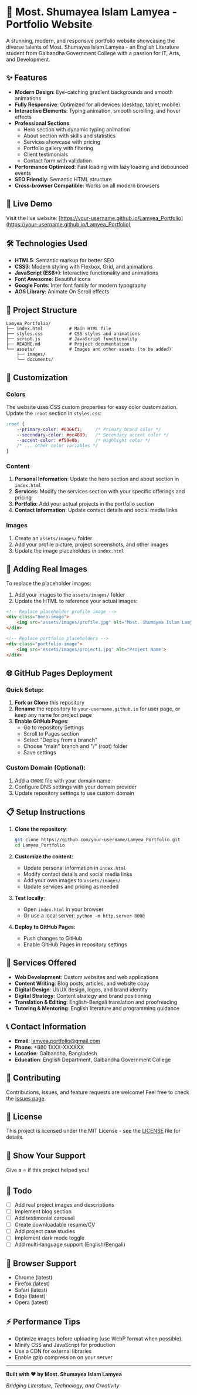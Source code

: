 # 🌟 Most. Shumayea Islam Lamyea - Portfolio Website

A stunning, modern, and responsive portfolio website showcasing the diverse talents of Most. Shumayea Islam Lamyea - an English Literature student from Gaibandha Government College with a passion for IT, Arts, and Development.

## ✨ Features

- **Modern Design**: Eye-catching gradient backgrounds and smooth animations
- **Fully Responsive**: Optimized for all devices (desktop, tablet, mobile)
- **Interactive Elements**: Typing animation, smooth scrolling, and hover effects
- **Professional Sections**:
  - Hero section with dynamic typing animation
  - About section with skills and statistics
  - Services showcase with pricing
  - Portfolio gallery with filtering
  - Client testimonials
  - Contact form with validation
- **Performance Optimized**: Fast loading with lazy loading and debounced events
- **SEO Friendly**: Semantic HTML structure
- **Cross-browser Compatible**: Works on all modern browsers

## 🚀 Live Demo

Visit the live website: [https://your-username.github.io/Lamyea_Portfolio](https://your-username.github.io/Lamyea_Portfolio)

## 🛠️ Technologies Used

- **HTML5**: Semantic markup for better SEO
- **CSS3**: Modern styling with Flexbox, Grid, and animations
- **JavaScript (ES6+)**: Interactive functionality and animations
- **Font Awesome**: Beautiful icons
- **Google Fonts**: Inter font family for modern typography
- **AOS Library**: Animate On Scroll effects

## 📁 Project Structure

```
Lamyea_Portfolio/
├── index.html          # Main HTML file
├── styles.css          # CSS styles and animations
├── script.js           # JavaScript functionality
├── README.md           # Project documentation
└── assets/             # Images and other assets (to be added)
    ├── images/
    └── documents/
```

## 🎨 Customization

### Colors
The website uses CSS custom properties for easy color customization. Update the `:root` section in `styles.css`:

```css
:root {
    --primary-color: #6366f1;     /* Primary brand color */
    --secondary-color: #ec4899;   /* Secondary accent color */
    --accent-color: #f59e0b;      /* Highlight color */
    /* ... other color variables */
}
```

### Content
1. **Personal Information**: Update the hero section and about section in `index.html`
2. **Services**: Modify the services section with your specific offerings and pricing
3. **Portfolio**: Add your actual projects in the portfolio section
4. **Contact Information**: Update contact details and social media links

### Images
1. Create an `assets/images/` folder
2. Add your profile picture, project screenshots, and other images
3. Update the image placeholders in `index.html`

## 📱 Adding Real Images

To replace the placeholder images:

1. Add your images to the `assets/images/` folder
2. Update the HTML to reference your actual images:

```html
<!-- Replace placeholder profile image -->
<div class="hero-image">
    <img src="assets/images/profile.jpg" alt="Most. Shumayea Islam Lamyea">
</div>

<!-- Replace portfolio placeholders -->
<div class="portfolio-image">
    <img src="assets/images/project1.jpg" alt="Project Name">
</div>
```

## 🌐 GitHub Pages Deployment

### Quick Setup:

1. **Fork or Clone** this repository
2. **Rename** the repository to `your-username.github.io` for user page, or keep any name for project page
3. **Enable GitHub Pages**:
   - Go to repository Settings
   - Scroll to Pages section
   - Select "Deploy from a branch"
   - Choose "main" branch and "/" (root) folder
   - Save settings

### Custom Domain (Optional):
1. Add a `CNAME` file with your domain name
2. Configure DNS settings with your domain provider
3. Update repository settings to use custom domain

## 📋 Setup Instructions

1. **Clone the repository**:
   ```bash
   git clone https://github.com/your-username/Lamyea_Portfolio.git
   cd Lamyea_Portfolio
   ```

2. **Customize the content**:
   - Update personal information in `index.html`
   - Modify contact details and social media links
   - Add your own images to `assets/images/`
   - Update services and pricing as needed

3. **Test locally**:
   - Open `index.html` in your browser
   - Or use a local server: `python -m http.server 8000`

4. **Deploy to GitHub Pages**:
   - Push changes to GitHub
   - Enable GitHub Pages in repository settings

## 🎯 Services Offered

- **Web Development**: Custom websites and web applications
- **Content Writing**: Blog posts, articles, and website copy
- **Digital Design**: UI/UX design, logos, and brand identity
- **Digital Strategy**: Content strategy and brand positioning
- **Translation & Editing**: English-Bengali translation and proofreading
- **Tutoring & Mentoring**: English literature and programming guidance

## 📞 Contact Information

- **Email**: lamyea.portfolio@gmail.com
- **Phone**: +880 1XXX-XXXXXX
- **Location**: Gaibandha, Bangladesh
- **Education**: English Department, Gaibandha Government College

## 🤝 Contributing

Contributions, issues, and feature requests are welcome! Feel free to check the [issues page](https://github.com/your-username/Lamyea_Portfolio/issues).

## 📄 License

This project is licensed under the MIT License - see the [LICENSE](LICENSE) file for details.

## 🌟 Show Your Support

Give a ⭐️ if this project helped you!

## 📝 Todo

- [ ] Add real project images and descriptions
- [ ] Implement blog section
- [ ] Add testimonial carousel
- [ ] Create downloadable resume/CV
- [ ] Add project case studies
- [ ] Implement dark mode toggle
- [ ] Add multi-language support (English/Bengali)

## 🔧 Browser Support

- Chrome (latest)
- Firefox (latest)
- Safari (latest)
- Edge (latest)
- Opera (latest)

## ⚡ Performance Tips

- Optimize images before uploading (use WebP format when possible)
- Minify CSS and JavaScript for production
- Use a CDN for external libraries
- Enable gzip compression on your server

---

**Built with ❤️ by Most. Shumayea Islam Lamyea**

*Bridging Literature, Technology, and Creativity*
